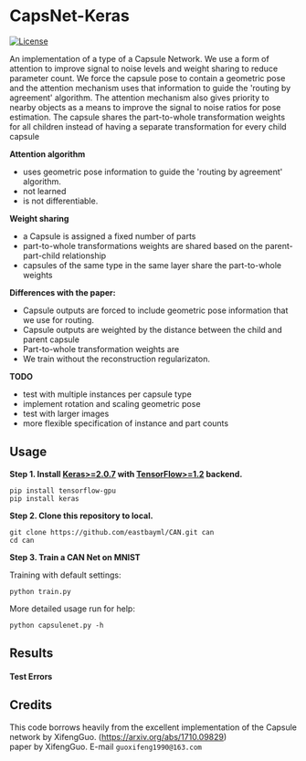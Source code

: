 # CapsNet-Keras
[![License](https://img.shields.io/github/license/mashape/apistatus.svg?maxAge=2592000)](https://github.com/XifengGuo/CapsNet-Keras/blob/master/LICENSE)

An implementation of a type of a Capsule Network. 
We use a form of attention to improve signal to noise levels and weight sharing to reduce parameter count.
We force the capsule pose to contain a geometric pose and the attention mechanism uses that information
to guide the 'routing by agreement' algorithm.
The attention mechanism also gives priority to nearby objects as a means to improve the signal to noise ratios for pose estimation.
The capsule shares the part-to-whole transformation weights for all children 
instead of having a separate transformation for every child capsule

**Attention algorithm**
- uses geometric pose information to guide the 'routing by agreement' algorithm.
- not learned 
- is not differentiable.  
 
**Weight sharing**
- a Capsule is assigned a fixed number of parts
- part-to-whole transformations weights are shared based on the parent-part-child relationship
- capsules of the same type in the same layer share the part-to-whole weights

**Differences with the paper:**
- Capsule outputs are forced to include geometric pose information that we use for routing.
- Capsule outputs are weighted by the distance between the child and parent capsule
- Part-to-whole transformation weights are 
- We train without the reconstruction regularizaton.

**TODO**
- test with multiple instances per capsule type
- implement rotation and scaling geometric pose
- test with larger images
- more flexible specification of instance and part counts


## Usage

**Step 1.
Install [Keras>=2.0.7](https://github.com/fchollet/keras) 
with [TensorFlow>=1.2](https://github.com/tensorflow/tensorflow) backend.**
```
pip install tensorflow-gpu
pip install keras
```

**Step 2. Clone this repository to local.**
```
git clone https://github.com/eastbayml/CAN.git can
cd can
```

**Step 3. Train a CAN Net on MNIST**  

Training with default settings:
```
python train.py
```

More detailed usage run for help:
```
python capsulenet.py -h
```

## Results

#### Test Errors   

## Credits

This code borrows heavily from the excellent implementation of the Capsule network by XifengGuo.
(https://arxiv.org/abs/1710.09829)   
 paper by XifengGuo.
 E-mail `guoxifeng1990@163.com`